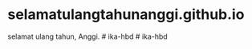 # selamatulangtahunanggi.github.io
selamat ulang tahun, Anggi.
#   i k a - h b d  
 #   i k a - h b d  
 